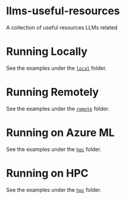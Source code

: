 # llms-useful-resources
A collection of useful resources LLMs related

# Running Locally

See the examples under the [```local```](./scripts/local/) folder. 

# Running Remotely

See the examples under the [```remote```](./scripts/remote/) folder. 

# Running on Azure ML

See the examples under the [```hpc```](./scripts/azure-ml/) folder. 

# Running on HPC

See the examples under the [```hpc```](./scripts/remote/) folder. 
